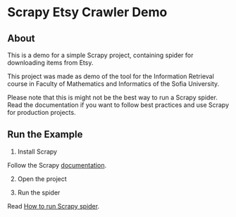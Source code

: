 # Scrapy Etsy Crawler Demo

## About 

This is a demo for a simple Scrapy project, containing spider for downloading items from Etsy.

This project was made as demo of the tool for the Information Retrieval course in Faculty of Mathematics and Informatics of the Sofia University.

Please note that this is might not be the best way to run a Scrapy spider. Read the documentation if you want to follow best practices and use Scrapy for production projects.

## Run the Example

1. Install Scrapy

Follow the Scrapy [documentation](http://doc.scrapy.org/en/latest/intro/install.html).

2. Open the project

3. Run the spider

Read [How to run Scrapy spider](http://doc.scrapy.org/en/latest/intro/tutorial.html#crawling).


